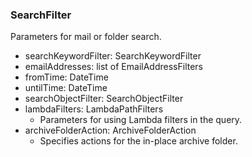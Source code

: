 ### SearchFilter
Parameters for mail or folder search.

- searchKeywordFilter: SearchKeywordFilter
- emailAddresses: list of EmailAddressFilters
- fromTime: DateTime
- untilTime: DateTime
- searchObjectFilter: SearchObjectFilter
- lambdaFilters: LambdaPathFilters
  - Parameters for using Lambda filters in the query.
- archiveFolderAction: ArchiveFolderAction
  - Specifies actions for the in-place archive folder.
